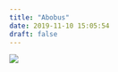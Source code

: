 ```yaml
---
title: "Abobus"
date: 2019-11-10 15:05:54
draft: false
---
```


![](https://sun9-85.userapi.com/impf/c850608/v850608850/16e90/VRWMIyAaXXs.jpg?size=952x335&quality=96&sign=9c1d5f17d73d1250c617962e3fff20ed&c_uniq_tag=cELK4ErTNlHRU5uPus91iyzNqbBPAlSw357Rc5PN-zo&type=album)
